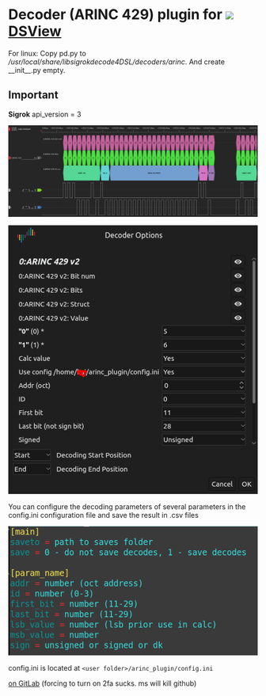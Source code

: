 # Decoder (ARINC 429) plugin for ![](https://www.dreamsourcelab.com/wp-content/uploads/2017/08/logo-small1.png) [DSView](https://github.com/DreamSourceLab/DSView)

For linux:
Copy pd.py to _/usr/local/share/libsigrokdecode4DSL/decoders/arinc_. And create \_\_init\_\_.py empty.

## Important

**Sigrok** api_version = 3

![example](screenshots/2023-05-16_08-45.png)

![example](screenshots/2.png)

You can configure the decoding parameters of several parameters in the config.ini configuration file and save the result in .csv files

![example](screenshots/3.png)

config.ini is located at `<user folder>/arinc_plugin/config.ini`

[on GitLab](https://gitlab.com/Aleksandr-Kai/DSView_ARINC429_Decoder) (forcing to turn on 2fa sucks. ms will kill github)
